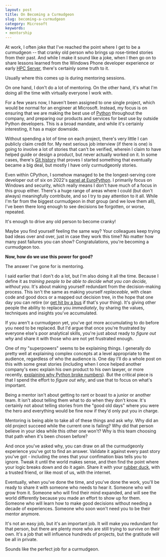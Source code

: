 ```yaml
---
layout: post
title: On Becoming a Curmudgeon
slug: becoming-a-curmudgeon
category: Microsoft
keywords:
- mentorship
---
```


At work, I often joke that I've reached the point where I get to be a curmudgeon -- that cranky old person who brings up rose-tinted stories from their past. And while I make it sound like a joke, when I then go on to share lessons learned from the Windows Phone developer experience or early [HPC Server](https://learn.microsoft.com/en-us/previous-versions/windows/it-pro/hpc-server-2012-r2-and-2012/jj899572(v=ws.11)), there's certainly some truth to it.

Usually where this comes up is during mentoring sessions.

<!--more-->

On one hand, I don't do a lot of mentoring. On the other hand, it's what I'm doing all the time with virtually everyone I work with.

For a few years now, I haven't been assigned to one single project, which would be normal for an engineer at Microsoft. Instead, my focus is on ensuring that we are making the best use of [Python](https://python.org) throughout the company, and preparing our products and services for best use by outside Python developers. This is a broad mandate, and while it's certainly interesting, it has a major downside.

Without spending a lot of time on each project, there's very little I can publicly claim credit for. My next serious job interview (if there is one) is going to involve a lot of stories that can't be verified, wherein I claim to have helped guide or design a product, but never actually worked on it. In some cases, there's [Git history](https://github.com/azure/azure-cli/commit/549f1be8ee881fb309caf3559d9232d3191af81d) that proves I started something that eventually became a big deal, but mostly I have only curmudgeonly stories.

Even within CPython, I somehow managed to be the longest-serving core developer out of six on 2022's [panel at EuroPython](https://youtu.be/0m2Cy5X6lcE). I primarily focus on Windows and security, which really means I don't have much of a focus in this group either. There's a huge range of areas where I could (but don't always) meaningfully contribute, and so I try to pay attention to it all. While I'm far from the biggest curmudgeon in _that_ group (and we love them all), I've been there long enough to see decisions be forgotten, or worse, repeated.

It's enough to drive any old person to become cranky!

Maybe you find yourself feeling the same way? Your colleagues keep trying bad ideas over and over, just in case they work this time? No matter how many past failures you can show? Congratulations, you're becoming a curmudgeon too.

**Now, how do we use this power for good?**

The answer I've gone for is mentoring.

I said earlier that I don't do a lot, but I'm also doing it all the time. Because I define it as _training people to be able to decide what you can decide, without you_. It's about making yourself redundant from the decision-making process. This isn't the same as making yourself _replaceable_, with clean code and good docs or a mapped out decision tree, in the hope that one day you can retire (or [get hit by a bus](https://en.wikipedia.org/wiki/Bus_factor) if that's your thing). It's giving other people the ability to replace you _immediately_, by sharing the values, techniques and insights you've accumulated.

If you aren't a curmudgeon yet, you've got more accumulating to do before you need to be replaced. But I'd argue that once you're frustrated by everyone else's poor analytical skills, you're just about ready to _figure out why_ and share it with those who are not yet frustrated enough.

One of my "superpowers" seems to be explaining things. I generally do pretty well at explaining complex concepts at a level appropriate to the audience, regardless of who the audience is. One day I'll do a whole post on this with some great stories (including when I once helped another company's exec explain his own product to his own lawyer, or more recently, [explaining why Python broke numbers](/speaking#2022)). But the critical piece is that I spend the effort to _figure out why_, and use that to focus on what's important.

Being a mentor isn't about getting to rant or boast to a junior or another team. It isn't about telling them what to do when they don't know. It's certainly not about telling stories from the "good old days" where you were the hero and everything would be fine now if they'd only put you in charge.

Mentoring is being able to take all of these things and ask _why_. Why did an old project succeed while the current one is failing? Why did that person believe in your idea while this other one won't? Why is this team choosing that path when it's been chosen before?

And once you've asked why, you can draw on all the curmudgeonly experience you've got to find an answer. Validate it against every past story you've got - including the ones that your confimation bias tells you to ignore. Tweak it until the world makes sense, and then find the point where your logic breaks down and do it again. Share it with your [rubber duck](https://rubberduckdebugging.com/), with a trusted friend, or like most of us, with the internet.

Eventually, when you've done the time, and you've done the work, you'll be ready to share it with someone who needs to hear it. Someone who will grow from it. Someone who will find their mind expanded, and will see the world differently because you made an effort to show up for them. Someone who will learn how to make good decisions without needing a decade of experiences. Someone who soon won't need you to be their mentor anymore.

It's not an easy job, but it's an important job. It will make you redundant for that person, but there are plenty more who are still trying to survive on their own. It's a job that will influence hundreds of projects, but the gratitude will be all in private.

Sounds like the perfect job for a curmudgeon.
